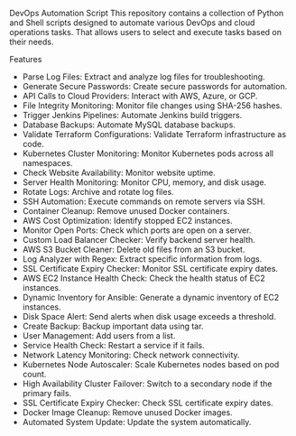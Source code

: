 
DevOps Automation Script
This repository contains a collection of Python and Shell scripts designed to automate various DevOps and cloud operations tasks. That allows users to select and execute tasks based on their needs.


Features
- Parse Log Files: Extract and analyze log files for troubleshooting.
- Generate Secure Passwords: Create secure passwords for automation.
- API Calls to Cloud Providers: Interact with AWS, Azure, or GCP.
- File Integrity Monitoring: Monitor file changes using SHA-256 hashes.
- Trigger Jenkins Pipelines: Automate Jenkins build triggers.
- Database Backups: Automate MySQL database backups.
- Validate Terraform Configurations: Validate Terraform infrastructure as code.
- Kubernetes Cluster Monitoring: Monitor Kubernetes pods across all namespaces.
- Check Website Availability: Monitor website uptime.
- Server Health Monitoring: Monitor CPU, memory, and disk usage.
- Rotate Logs: Archive and rotate log files.
- SSH Automation: Execute commands on remote servers via SSH.
- Container Cleanup: Remove unused Docker containers.
- AWS Cost Optimization: Identify stopped EC2 instances.
- Monitor Open Ports: Check which ports are open on a server.
- Custom Load Balancer Checker: Verify backend server health.
- AWS S3 Bucket Cleaner: Delete old files from an S3 bucket.
- Log Analyzer with Regex: Extract specific information from logs.
- SSL Certificate Expiry Checker: Monitor SSL certificate expiry dates.
- AWS EC2 Instance Health Check: Check the health status of EC2 instances.
- Dynamic Inventory for Ansible: Generate a dynamic inventory of EC2 instances.
- Disk Space Alert: Send alerts when disk usage exceeds a threshold.
- Create Backup: Backup important data using tar.
- User Management: Add users from a list.
- Service Health Check: Restart a service if it fails.
- Network Latency Monitoring: Check network connectivity.
- Kubernetes Node Autoscaler: Scale Kubernetes nodes based on pod count.
- High Availability Cluster Failover: Switch to a secondary node if the primary fails.
- SSL Certificate Expiry Checker: Check SSL certificate expiry dates.
- Docker Image Cleanup: Remove unused Docker images.
- Automated System Update: Update the system automatically.

